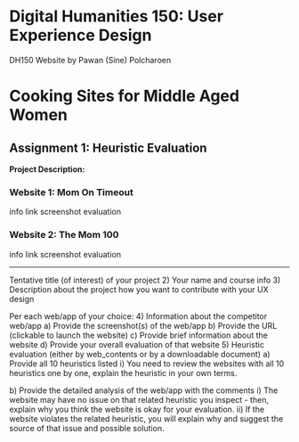 # Digital Humanities 150: User Experience Design
DH150 Website by Pawan (Sine) Polcharoen

# Cooking Sites for Middle Aged Women
## Assignment 1: Heuristic Evaluation
**Project Description:** 

### Website 1: Mom On Timeout
info
link
screenshot
evaluation

### Website 2: The Mom 100
info
link
screenshot
evaluation


---
Tentative title (of interest) of your project
2) Your name and course info
3) Description about the project how you want to contribute with your UX design

Per each web/app of your choice:
4) Information about the competitor web/app
a) Provide the screenshot(s) of the web/app
b) Provide the URL (clickable to launch the website)
c) Provide brief information about the website
d) Provide your overall evaluation of that website
5) Heuristic evaluation (either by web_contents or by a downloadable document)
a) Provide all 10 heuristics listed
i) You need to review the websites with all 10 heuristics one by one, explain
the heuristic in your own terms.

b) Provide the detailed analysis of the web/app with the comments
i) The website may have no issue on that related heuristic you inspect -
then, explain why you think the website is okay for your evaluation.
ii) If the website violates the related heuristic, you will explain why and
suggest the source of that issue and possible solution.

